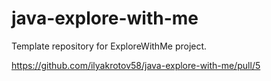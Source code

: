 # java-explore-with-me
Template repository for ExploreWithMe project.

https://github.com/ilyakrotov58/java-explore-with-me/pull/5
